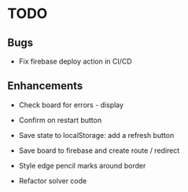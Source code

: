 # TODO

## Bugs

- Fix firebase deploy action in CI/CD

## Enhancements

- Check board for errors - display
- Confirm on restart button
- Save state to localStorage: add a refresh button
- Save board to firebase and create route / redirect

- Style edge pencil marks around border
- Refactor solver code
